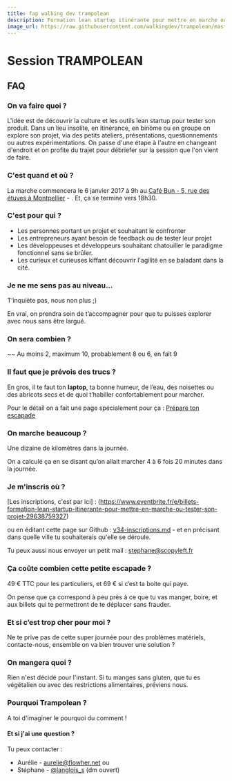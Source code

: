 ```yaml
---
title: fap walking dev trampolean
description: Formation lean startup itinérante pour mettre en marche ou tester son projet
image_url: https://raw.githubusercontent.com/walkingdev/trampolean/master/media/trampolean.png
---
```


# Session TRAMPOLEAN

## FAQ

### On va faire quoi ?

L'idée est de découvrir la culture et les outils lean startup pour tester son produit.
Dans un lieu insolite, en itinérance, en binôme ou en groupe on explore son projet, via des petits ateliers, présentations, questionnements ou autres expérimentations.
On passe d'une étape à l'autre en changeant d'endroit et on profite du trajet pour débriefer sur la session que l'on vient de faire.

### C'est quand et où ?

La marche commencera le 6 janvier 2017 à 9h au 
[Café Bun - 5, rue des étuves à Montpellier](http://osm.org/go/xVygEvf3l) - .
Et, ça se termine vers 18h30.

### C'est pour qui ?

- Les personnes portant un projet et souhaitant le confronter
- Les entrepreneurs ayant besoin de feedback ou de tester leur projet
- Les développeuses et développeurs souhaitant chatouiller le paradigme fonctionnel sans se brûler.
- Les curieux et curieuses kiffant découvrir l'agilité en se baladant dans la cité.

### Je ne me sens pas au niveau…

T’inquiète pas, nous non plus ;)

En vrai, on prendra soin de t’accompagner pour que tu puisses explorer avec nous sans être largué.

### On sera combien ?

~~ Au moins 2, maximum 10, probablement 8 ou 6, en fait 9

### Il faut que je prévois des trucs ?

En gros, il te faut ton **laptop**, ta bonne humeur, de l’eau, des noisettes ou des abricots secs et de quoi t’habiller confortablement pour marcher.

Pour le détail on a fait une page spécialement pour ça : [Prépare ton escapade](http://walkingdev.fr/#walkingdev/trampolean/prepare-ton-escapade.md)

### On marche beaucoup ?

Une dizaine de kilomètres dans la journée.

On a calculé ça en se disant qu’on allait marcher 4 à 6 fois 20 minutes dans la journée.

### Je m'inscris où ?

[Les inscriptions, c'est par ici] : (https://www.eventbrite.fr/e/billets-formation-lean-startup-itinerante-pour-mettre-en-marche-ou-tester-son-projet-29638759327)

ou en éditant cette page sur Github : [v34-inscriptions.md](https://github.com/walkingdev/inscriptions.md) - et en précisant dans quelle ville tu souhaiterais qu'elle se déroule.

Tu peux aussi nous envoyer un petit mail : [stephane@scopyleft.fr](mailto:stephane@scopyleft.fr)

### Ça coûte combien cette petite escapade ?

49 € TTC pour les particuliers, et 69 € si c’est ta boite qui paye.

On pense que ça correspond à peu près à ce que tu vas manger, boire, et aux billets qui te permettront de te déplacer sans frauder.

### Et si c’est trop cher pour moi ?

Ne te prive pas de cette super journée pour des problèmes matériels, contacte-nous, ensemble on va bien trouver une solution ? 

### On mangera quoi ?

Rien n'est décidé pour l'instant. Si tu manges sans gluten, que tu es végétalien ou avec des restrictions alimentaires, préviens nous.

### Pourquoi Trampolean ?

A toi d'imaginer le pourquoi du comment !

#### Et si j'ai une question ?

Tu peux contacter :  
- Aurélie - aurelie@flowher.net
ou  
- Stéphane - [@langlois_s](http://twitter.com/langlois_s) (dm ouvert) 
